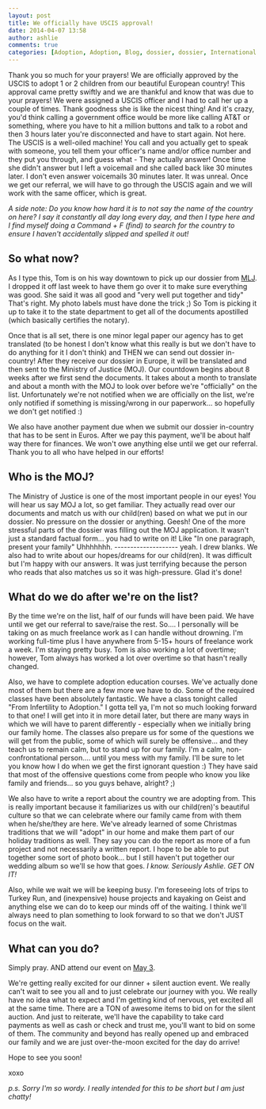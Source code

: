 ```yaml
---
layout: post
title: We officially have USCIS approval!
date: 2014-04-07 13:58
author: ashlie
comments: true
categories: [Adoption, Adoption, Blog, dossier, dossier, International Adoption, USCIS]
---
```

Thank you so much for your prayers! We are officially approved by the USCIS to adopt 1 or 2 children from our beautiful European country! This approval came pretty swiftly and we are thankful and know that was due to your prayers! We were assigned a USCIS officer and I had to call her up a couple of times. Thank goodness she is like the nicest thing! And it's crazy, you'd think calling a government office would be more like calling AT&amp;T or something, where you have to hit a million buttons and talk to a robot and then 3 hours later you're disconnected and have to start again. Not here. The USCIS is a well-oiled machine! You call and you actually get to speak with someone, you tell them your officer's name and/or office number and they put you through, and guess what - They actually answer! Once time she didn't answer but I left a voicemail and she called back like 30 minutes later. I don't even answer voicemails 30 minutes later. It was unreal. Once we get our referral, we will have to go through the USCIS again and we will work with the same officer, which is great.

<em>A side note: Do you know how hard it is to not say the name of the country on here? I say it constantly all day long every day, and then I type here and I find myself doing a Command + F (find) to search for the country to ensure I haven't accidentally slipped and spelled it out! </em>
<h2>So what now?</h2>
As I type this, Tom is on his way downtown to pick up our dossier from <a href="http://www.mljadoptions.com/">MLJ</a>. I dropped it off last week to have them go over it to make sure everything was good. She said it was all good and "very well put together and tidy" That's right. My photo labels must have done the trick ;) So Tom is picking it up to take it to the state department to get all of the documents apostilled (which basically certifies the notary).

Once that is all set, there is one minor legal paper our agency has to get translated (to be honest I don't know what this really is but we don't have to do anything for it I don't think) and THEN we can send out dossier in-country! After they receive our dossier in Europe, it will be translated and then sent to the Ministry of Justice (MOJ). Our countdown begins about 8 weeks after we first send the documents. It takes about a month to translate and about a month with the MOJ to look over before we're "officially" on the list. Unfortunately we're not notified when we are officially on the list, we're only notified if something is missing/wrong in our paperwork... so hopefully we don't get notified :)

We also have another payment due when we submit our dossier in-country that has to be sent in Euros. After we pay this payment, we'll be about half way there for finances. We won't owe anything else until we get our referral. Thank you to all who have helped in our efforts!
<h2>Who is the MOJ?</h2>
The Ministry of Justice is one of the most important people in our eyes! You will hear us say MOJ a lot, so get familiar. They actually read over our documents and match us with our child(ren) based on what we put in our dossier. No pressure on the dossier or anything. Geesh! One of the more stressful parts of the dossier was filling out the MOJ application. It wasn't just a standard factual form... you had to write on it! Like "In one paragraph, present your family" Uhhhhhhh. -------------------- yeah. I drew blanks. We also had to write about our hopes/dreams for our child(ren). It was difficult but I'm happy with our answers. It was just terrifying because the person who reads that also matches us so it was high-pressure. Glad it's done!
<h2>What do we do after we're on the list?</h2>
By the time we're on the list, half of our funds will have been paid. We have until we get our referral to save/raise the rest. So.... I personally will be taking on as much freelance work as I can handle without drowning. I'm working full-time plus I have anywhere from 5-15+ hours of freelance work a week. I'm staying pretty busy. Tom is also working a lot of overtime; however, Tom always has worked a lot over overtime so that hasn't really changed.

Also, we have to complete adoption education courses. We've actually done most of them but there are a few more we have to do. Some of the required classes have been absolutely fantastic. We have a class tonight called "From Infertility to Adoption." I gotta tell ya, I'm not so much looking forward to that one! I will get into it in more detail later, but there are many ways in which we will have to parent differently - especially when we initially bring our family home. The classes also prepare us for some of the questions we will get from the public, some of which will surely be offensive... and they teach us to remain calm, but to stand up for our family. I'm a calm, non-confrontational person.... until you mess with my family. I'll be sure to let you know how I do when we get the first ignorant question :) They have said that most of the offensive questions come from people who know you like family and friends... so you guys behave, alright? ;)

We also have to write a report about the country we are adopting from. This is really important because it familiarizes us with our child(ren)'s beautiful culture so that we can celebrate where our family came from with them when he/she/they are here. We've already learned of some Christmas traditions that we will "adopt" in our home and make them part of our holiday traditions as well. They say you can do the report as more of a fun project and not necessarily a written report. I hope to be able to put together some sort of photo book... but I still haven't put together our wedding album so we'll se how that goes. <em>I know. Seriously Ashlie. GET ON IT! </em>

Also, while we wait we will be keeping busy. I'm foreseeing lots of trips to Turkey Run, and (inexpensive) house projects and kayaking on Geist and anything else we can do to keep our minds off of the waiting. I think we'll always need to plan something to look forward to so that we don't JUST focus on the wait.
<h2>What can you do?</h2>
Simply pray. AND attend our event on <a title="Dinner + Silent Auction" href="http://hartgraveshaven.mkweddingstory.com/?page_id=256">May 3</a>.

We're getting really excited for our dinner + silent auction event. We really can't wait to see you all and to just celebrate our journey with you. We really have no idea what to expect and I'm getting kind of nervous, yet excited all at the same time. There are a TON of awesome items to bid on for the silent auction. And just to reiterate, we'll have the capability to take card payments as well as cash or check and trust me, you'll want to bid on some of them. The community and beyond has really opened up and embraced our family and we are just over-the-moon excited for the day do arrive!

Hope to see you soon!

xoxo

<em>p.s. Sorry I'm so wordy. I really intended for this to be short but I am just chatty! </em>

&nbsp;
